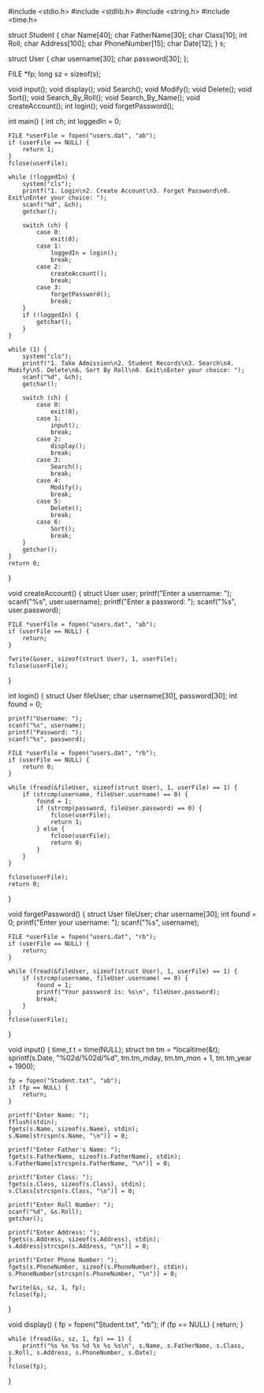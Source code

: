 #include <stdio.h>
#include <stdlib.h>
#include <string.h>
#include <time.h>

struct Student {
    char Name[40];
    char FatherName[30];
    char Class[10];
    int Roll;
    char Address[100];
    char PhoneNumber[15];
    char Date[12];
} s;

struct User {
    char username[30];
    char password[30];
};

FILE *fp;
long sz = sizeof(s);

void input();
void display();
void Search();
void Modify();
void Delete();
void Sort();
void Search_By_Roll();
void Search_By_Name();
void createAccount();
int login();
void forgetPassword();

int main() {
    int ch;
    int loggedIn = 0;

    FILE *userFile = fopen("users.dat", "ab");
    if (userFile == NULL) {
        return 1;
    }
    fclose(userFile);

    while (!loggedIn) {
        system("cls");
        printf("1. Login\n2. Create Account\n3. Forget Password\n0. Exit\nEnter your choice: ");
        scanf("%d", &ch);
        getchar();

        switch (ch) {
            case 0:
                exit(0);
            case 1:
                loggedIn = login();
                break;
            case 2:
                createAccount();
                break;
            case 3:
                forgetPassword();
                break;
        }
        if (!loggedIn) {
            getchar();
        }
    }

    while (1) {
        system("cls");
        printf("1. Take Admission\n2. Student Records\n3. Search\n4. Modify\n5. Delete\n6. Sort By Roll\n0. Exit\nEnter your choice: ");
        scanf("%d", &ch);
        getchar();

        switch (ch) {
            case 0:
                exit(0);
            case 1:
                input();
                break;
            case 2:
                display();
                break;
            case 3:
                Search();
                break;
            case 4:
                Modify();
                break;
            case 5:
                Delete();
                break;
            case 6:
                Sort();
                break;
        }
        getchar();
    }
    return 0;
}

void createAccount() {
    struct User user;
    printf("Enter a username: ");
    scanf("%s", user.username);
    printf("Enter a password: ");
    scanf("%s", user.password);

    FILE *userFile = fopen("users.dat", "ab");
    if (userFile == NULL) {
        return;
    }

    fwrite(&user, sizeof(struct User), 1, userFile);
    fclose(userFile);
}

int login() {
    struct User fileUser;
    char username[30], password[30];
    int found = 0;

    printf("Username: ");
    scanf("%s", username);
    printf("Password: ");
    scanf("%s", password);

    FILE *userFile = fopen("users.dat", "rb");
    if (userFile == NULL) {
        return 0;
    }

    while (fread(&fileUser, sizeof(struct User), 1, userFile) == 1) {
        if (strcmp(username, fileUser.username) == 0) {
            found = 1;
            if (strcmp(password, fileUser.password) == 0) {
                fclose(userFile);
                return 1;
            } else {
                fclose(userFile);
                return 0;
            }
        }
    }

    fclose(userFile);
    return 0;
}

void forgetPassword() {
    struct User fileUser;
    char username[30];
    int found = 0;
    printf("Enter your username: ");
    scanf("%s", username);

    FILE *userFile = fopen("users.dat", "rb");
    if (userFile == NULL) {
        return;
    }

    while (fread(&fileUser, sizeof(struct User), 1, userFile) == 1) {
        if (strcmp(username, fileUser.username) == 0) {
            found = 1;
            printf("Your password is: %s\n", fileUser.password);
            break;
        }
    }
    fclose(userFile);
}

void input() {
    time_t t = time(NULL);
    struct tm tm = *localtime(&t);
    sprintf(s.Date, "%02d/%02d/%d", tm.tm_mday, tm.tm_mon + 1, tm.tm_year + 1900);

    fp = fopen("Student.txt", "ab");
    if (fp == NULL) {
        return;
    }

    printf("Enter Name: ");
    fflush(stdin);
    fgets(s.Name, sizeof(s.Name), stdin);
    s.Name[strcspn(s.Name, "\n")] = 0;

    printf("Enter Father's Name: ");
    fgets(s.FatherName, sizeof(s.FatherName), stdin);
    s.FatherName[strcspn(s.FatherName, "\n")] = 0;

    printf("Enter Class: ");
    fgets(s.Class, sizeof(s.Class), stdin);
    s.Class[strcspn(s.Class, "\n")] = 0;

    printf("Enter Roll Number: ");
    scanf("%d", &s.Roll);
    getchar();

    printf("Enter Address: ");
    fgets(s.Address, sizeof(s.Address), stdin);
    s.Address[strcspn(s.Address, "\n")] = 0;

    printf("Enter Phone Number: ");
    fgets(s.PhoneNumber, sizeof(s.PhoneNumber), stdin);
    s.PhoneNumber[strcspn(s.PhoneNumber, "\n")] = 0;

    fwrite(&s, sz, 1, fp);
    fclose(fp);
}

void display() {
    fp = fopen("Student.txt", "rb");
    if (fp == NULL) {
        return;
    }

    while (fread(&s, sz, 1, fp) == 1) {
        printf("%s %s %s %d %s %s %s\n", s.Name, s.FatherName, s.Class, s.Roll, s.Address, s.PhoneNumber, s.Date);
    }
    fclose(fp);
}
